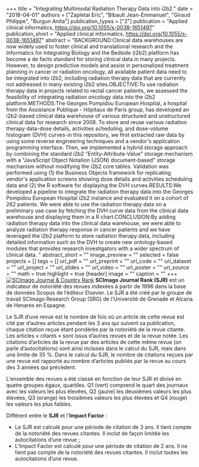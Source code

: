 +++
title = "Integrating Multimodal Radiation Therapy Data into i2b2."
date = "2018-04-01"
authors = ["Zapletal Eric", "Bibault Jean-Emmanuel", "Giraud Philippe", "Burgun Anita"]
publication_types = ["2"]
publication = "Applied clinical informatics, https://doi.org/10.1055/s-0038-1651497"
publication_short = "Applied clinical informatics, https://doi.org/10.1055/s-0038-1651497"
abstract = "BACKGROUND:Clinical data warehouses are now widely used to foster clinical and translational research and the Informatics for Integrating Biology and the Bedside (i2b2) platform has become a de facto standard for storing clinical data in many projects. However, to design predictive models and assist in personalized treatment planning in cancer or radiation oncology, all available patient data need to be integrated into i2b2, including radiation therapy data that are currently not addressed in many existing i2b2 sites.OBJECTIVE:To use radiation therapy data in projects related to rectal cancer patients, we assessed the feasibility of integrating radiation oncology data into the i2b2 platform.METHODS:The Georges Pompidou European Hospital, a hospital from the Assistance Publique - Hôpitaux de Paris group, has developed an i2b2-based clinical data warehouse of various structured and unstructured clinical data for research since 2008. To store and reuse various radiation therapy data-dose details, activities scheduling, and dose-volume histogram (DVH) curves-in this repository, we first extracted raw data by using some reverse engineering techniques and a vendor's application programming interface. Then, we implemented a hybrid storage approach by combining the standard i2b2 &quot;Entity-Attribute-Value&quot; storage mechanism with a &quot;JavaScript Object Notation (JSON) document-based&quot; storage mechanism without modifying the i2b2 core tables. Validation was performed using (1) the Business Objects framework for replicating vendor's application screens showing dose details and activities scheduling data and (2) the R software for displaying the DVH curves.RESULTS:We developed a pipeline to integrate the radiation therapy data into the Georges Pompidou European Hospital i2b2 instance and evaluated it on a cohort of 262 patients. We were able to use the radiation therapy data on a preliminary use case by fetching the DVH curve data from the clinical data warehouse and displaying them in a R chart.CONCLUSION:By adding radiation therapy data into the clinical data warehouse, we were able to analyze radiation therapy response in cancer patients and we have leveraged the i2b2 platform to store radiation therapy data, including detailed information such as the DVH to create new ontology-based modules that provides research investigators with a wider spectrum of clinical data. "
abstract_short = ""
image_preview = ""
selected = false
projects = []
tags = []
url_pdf = ""
url_preprint = ""
url_code = ""
url_dataset = ""
url_project = ""
url_slides = ""
url_video = ""
url_poster = ""
url_source = ""
math = true
highlight = true
[header]
image = ""
caption = ""
+++
<a href="https://www.scimagojr.com/journalsearch.php?q=21100258404&amp;tip=sid&amp;exact=no" title="SCImago Journal &amp; Country Rank"><img border="0" src="https://www.scimagojr.com/journal_img.php?id=21100258404" alt="SCImago Journal &amp; Country Rank"  /></a>
**SCImago Journal Rank (SJR)** est un indicateur de notoriété des revues indexées à partir de 1996 dans la base de données Scopus de l’éditeur Elsevier. Le SJR a été créé par le groupe de travail SCImago Research Group (SRG) de l’Université de Grenade et Alcana de Henares en Espagne.  
  
Le SJR d’une revue est le nombre de fois où un article de cette revue est cité par d’autres articles pendant les 3 ans qui suivent sa publication, chaque citation reçue étant pondérée par la notoriété de la revue citante. Les articles « citants » sont issus d’autres revues et de la revue notée. Les citations d’articles de la revue par des articles de cette même revue (on parle d’autocitations) sont ainsi incluses dans le calcul du SJR, mais dans une limite de 35 %. Dans le calcul du SJR, le nombre de citations reçues par une revue est rapporté au nombre d’articles publiés par la revue au cours des 3 années qui précèdent.  
  
L'ensemble des revues a été classé en fonction de leur SJR et divisé en quatre groupes égaux, quartiles. Q1 (vert) comprend le quart des journaux avec les valeurs les plus élevées, Q2 (jaune) les deuxièmes valeurs les plus élevées, Q3 (orange) les troisièmes valeurs les plus élevées et Q4 (rouge) les valeurs les plus faibles.  
  
Différent entre le **SJR** et l'**Impact Factor** :  
- Le SJR est calculé pour une période de citation de 3 ans. Il tient compte de la notoriété des revues citantes. Il inclut de façon limitée les autocitations d’une revue ;  
- L'Impact Factor est calculé pour une période de citation de 2 ans. Il ne tient pas compte de la notoriété des revues citantes. Il inclut toutes les autocitations d’une revue.
